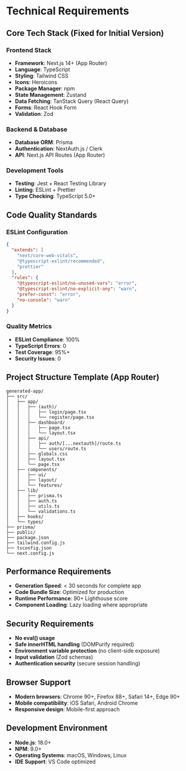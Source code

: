 # Technical Requirements

## Core Tech Stack (Fixed for Initial Version)

### Frontend Stack
- **Framework**: Next.js 14+ (App Router)
- **Language**: TypeScript
- **Styling**: Tailwind CSS
- **Icons**: Heroicons
- **Package Manager**: npm
- **State Management**: Zustand
- **Data Fetching**: TanStack Query (React Query)
- **Forms**: React Hook Form
- **Validation**: Zod

### Backend & Database
- **Database ORM**: Prisma
- **Authentication**: NextAuth.js / Clerk
- **API**: Next.js API Routes (App Router)

### Development Tools
- **Testing**: Jest + React Testing Library
- **Linting**: ESLint + Prettier
- **Type Checking**: TypeScript 5.0+

## Code Quality Standards

### ESLint Configuration
```json
{
  "extends": [
    "next/core-web-vitals",
    "@typescript-eslint/recommended",
    "prettier"
  ],
  "rules": {
    "@typescript-eslint/no-unused-vars": "error",
    "@typescript-eslint/no-explicit-any": "warn",
    "prefer-const": "error",
    "no-console": "warn"
  }
}
```

### Quality Metrics
- **ESLint Compliance**: 100%
- **TypeScript Errors**: 0
- **Test Coverage**: 95%+
- **Security Issues**: 0

## Project Structure Template (App Router)
```
generated-app/
├── src/
│   ├── app/
│   │   ├── (auth)/
│   │   │   ├── login/page.tsx
│   │   │   └── register/page.tsx
│   │   ├── dashboard/
│   │   │   ├── page.tsx
│   │   │   └── layout.tsx
│   │   ├── api/
│   │   │   ├── auth/[...nextauth]/route.ts
│   │   │   └── users/route.ts
│   │   ├── globals.css
│   │   ├── layout.tsx
│   │   └── page.tsx
│   ├── components/
│   │   ├── ui/
│   │   ├── layout/
│   │   └── features/
│   ├── lib/
│   │   ├── prisma.ts
│   │   ├── auth.ts
│   │   ├── utils.ts
│   │   └── validations.ts
│   ├── hooks/
│   └── types/
├── prisma/
├── public/
├── package.json
├── tailwind.config.js
├── tsconfig.json
└── next.config.js
```

## Performance Requirements
- **Generation Speed**: < 30 seconds for complete app
- **Code Bundle Size**: Optimized for production
- **Runtime Performance**: 90+ Lighthouse score
- **Component Loading**: Lazy loading where appropriate

## Security Requirements
- **No eval() usage**
- **Safe innerHTML handling** (DOMPurify required)
- **Environment variable protection** (no client-side exposure)
- **Input validation** (Zod schemas)
- **Authentication security** (secure session handling)

## Browser Support
- **Modern browsers**: Chrome 90+, Firefox 88+, Safari 14+, Edge 90+
- **Mobile compatibility**: iOS Safari, Android Chrome
- **Responsive design**: Mobile-first approach

## Development Environment
- **Node.js**: 18.0+
- **NPM**: 9.0+
- **Operating Systems**: macOS, Windows, Linux
- **IDE Support**: VS Code optimized
